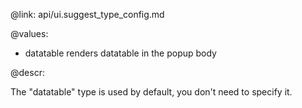 @link: api/ui.suggest_type_config.md

@values:
- datatable		renders datatable in the popup body

@descr:

The "datatable" type is used by default, you don't need to specify it. 
